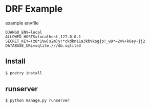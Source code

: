 # DRF Example

example envfile

```
DJANGO_ENV=local
ALLOWED_HOSTS=localhost,127.0.0.1
SECRET_KEY=(z8*1%w)s2m)y!*ckdkn11a3kb%k$gjp!_w9*=2v%+k6ey-jj2
DATABASE_URL=sqlite:///db.sqlite3
```

## Install
```bash
$ poetry install
```

## runserver
```
$ python manage.py runserver
```
